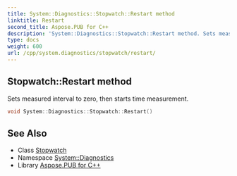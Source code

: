 ```yaml
---
title: System::Diagnostics::Stopwatch::Restart method
linktitle: Restart
second_title: Aspose.PUB for C++
description: 'System::Diagnostics::Stopwatch::Restart method. Sets measured interval to zero, then starts time measurement in C++.'
type: docs
weight: 600
url: /cpp/system.diagnostics/stopwatch/restart/
---
```

## Stopwatch::Restart method


Sets measured interval to zero, then starts time measurement.

```cpp
void System::Diagnostics::Stopwatch::Restart()
```

## See Also

* Class [Stopwatch](../)
* Namespace [System::Diagnostics](../../)
* Library [Aspose.PUB for C++](../../../)
